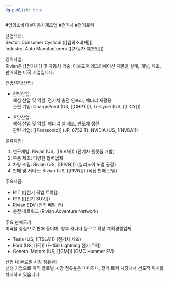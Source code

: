 ```yaml
---
dg-publish: true
---
```

#임의소비재 #자동차제조업 #전기차 #전기트럭 


산업섹터:  
Sector: Consumer Cyclical ([[임의소비재]])  
Industry: Auto Manufacturers ([[자동차 제조업]])

영위사업:  
Rivian은 [[전기차]] 및 자동차 기술, 아웃도어 레크리에이션 제품을 설계, 개발, 제조, 판매하는 미국 기업입니다.

전방/후방산업:

- 전방산업:  
    핵심 산업 및 역할: 전기차 충전 인프라, 배터리 재활용  
    관련 기업: ChargePoint (US, [[CHPT]]), Li-Cycle (US, [[LICY]])
    
- 후방산업:  
    핵심 산업 및 역할: 배터리 셀 제조, 반도체 생산  
    관련 기업: [[Panasonic]] (JP, 6752.T), NVIDIA (US, [[NVDA]])

밸류체인:

1. 연구개발: Rivian (US, [[RIVN]]) (전기차 플랫폼 개발)
2. 부품 제조: 다양한 협력업체
3. 차량 조립: Rivian (US, [[RIVN]]) (일리노이 노멀 공장)
4. 판매 및 서비스: Rivian (US, [[RIVN]]) (직접 판매 모델)

주요제품:

- R1T ([[전기 픽업 트럭]])
- R1S ([[전기 SUV]])
- Rivian EDV (전기 배달 밴)
- 충전 네트워크 (Rivian Adventure Network)

주요 판매국가:  
미국을 중심으로 판매 중이며, 향후 캐나다 등으로 확장 계획경쟁업체:

- Tesla (US, [[TSLA]]) (전기차 제조)
- Ford (US, [[F]]) (F-150 Lightning 전기 트럭)
- General Motors (US, [[GM]]) (GMC Hummer EV)

산업 내 글로벌 시장 점유율:  
신생 기업으로 아직 글로벌 시장 점유율은 미미하나, 전기 트럭 시장에서 선도적 위치를 차지하고 있습니다.